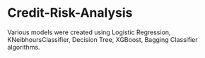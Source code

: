 # Credit-Risk-Analysis
Various models were created using Logistic Regression, KNeibhoursClassifier, Decision Tree, XGBoost, Bagging Classifier algorithms.
